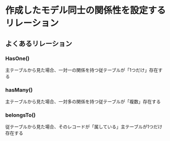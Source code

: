 # 作成したモデル同士の関係性を設定するリレーション

## よくあるリレーション

### HasOne()

主テーブルから見た場合、一対一の関係を持つ従テーブルが「1つだけ」存在する

### hasMany()

主テーブルから見た場合、一対多の関係を持つ従テーブルが「複数」存在する

### belongsTo()

従テーブルから見た場合、そのレコードが「属している」主テーブルが1つだけ存在する
